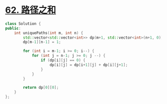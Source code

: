 # [62. 路径之和](https://leetcode.cn/problems/unique-paths/?envType=problem-list-v2&envId=2cktkvj)
```cpp  
class Solution {
public:
    int uniquePaths(int m, int n) {
        std::vector<std::vector<int>> dp(m+1, std::vector<int>(n+1, 0));
        dp[m-1][n-1] = 1;

        for (int i = m-1; i >= 0; i--) {
            for (int j = n-1; j >= 0; j --) {
                if (dp[i][j] == 0) {
                    dp[i][j] = dp[i+1][j] + dp[i][j+1];
                }
            }
        }

        return dp[0][0];
    }
};
```